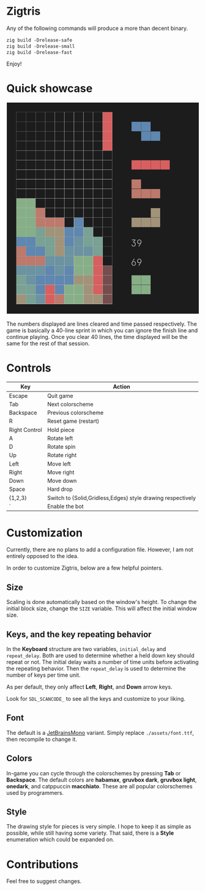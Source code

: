 # Zigtris

Any of the following commands will produce a more than decent binary.

```console
zig build -Drelease-safe
zig build -Drelease-small
zig build -Drelease-fast
```

Enjoy!

# Quick showcase

![Zigtris](./zigtris.png)

The numbers displayed are lines cleared and time passed respectively.
The game is basically a 40-line sprint in which you can ignore the finish line
and continue playing. Once you clear 40 lines, the time displayed will be the
same for the rest of that session.

# Controls

| Key | Action |
| --- | --- |
| Escape | Quit game |
| Tab | Next colorscheme |
| Backspace | Previous colorscheme |
| R | Reset game (restart) |
| Right Control | Hold piece |
| A | Rotate left |
| D | Rotate spin |
| Up | Rotate right |
| Left | Move left |
| Right | Move right |
| Down | Move down |
| Space | Hard drop |
| {1,2,3} | Switch to {Solid,Gridless,Edges} style drawing respectively |
| \` | Enable the bot |

# Customization

Currently, there are no plans to add a configuration file. However, I am not
entirely opposed to the idea.

In order to customize Zigtris, below are a few helpful pointers.

## Size

Scaling is done automatically based on the window's height. To change the
initial block size, change the `SIZE` variable. This will affect the initial
window size.

## Keys, and the key repeating behavior

In the **Keyboard** structure are two variables, `initial_delay` and
`repeat_delay`. Both are used to determine whether a held down key should
repeat or not. The initial delay waits a number of time units before
activating the repeating behavior. Then the `repeat_delay` is used to determine
the number of keys per time unit.

As per default, they only affect **Left**, **Right**, and **Down** arrow keys.

Look for `SDL_SCANCODE_` to see all the keys and customize to your liking.

## Font

The default is a [JetBrainsMono](https://github.com/JetBrains/JetBrainsMono)
variant. Simply replace `./assets/font.ttf`, then recompile to change it.

## Colors

In-game you can cycle through the colorschemes by pressing **Tab** or
**Backspace**. The default colors are **habamax**, **gruvbox dark**, **gruvbox
light**, **onedark**, and catppuccin **macchiato**. These are all popular
colorschemes used by programmers.

## Style

The drawing style for pieces is very simple. I hope to keep it as simple as
possible, while still having some variety. That said, there is a **Style**
enumeration which could be expanded on.


# Contributions

Feel free to suggest changes.

#
